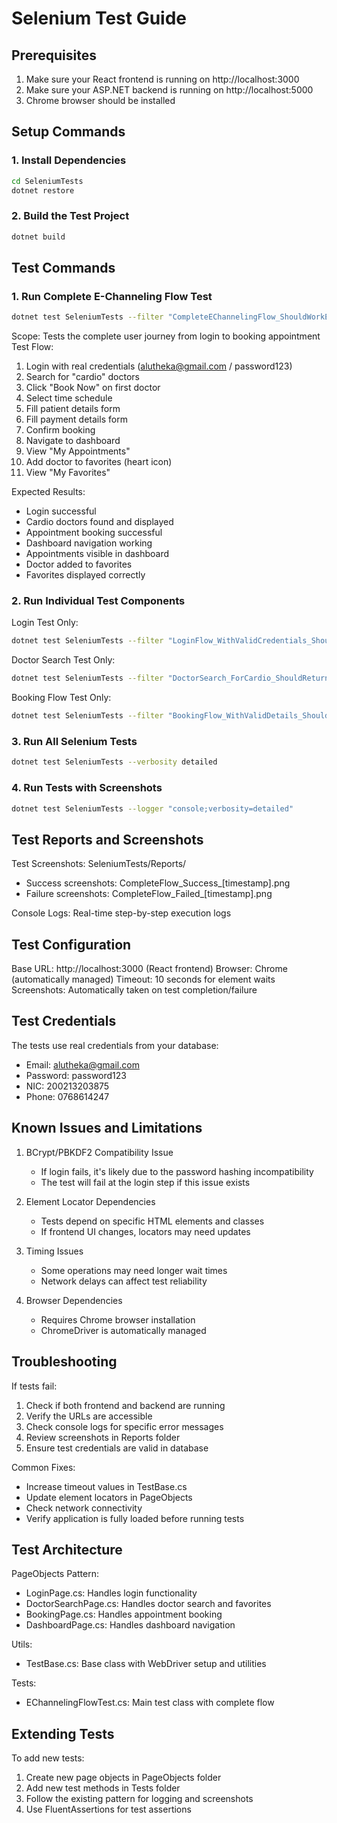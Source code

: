 # Selenium Test Guide

## Prerequisites

1. Make sure your React frontend is running on http://localhost:3000
2. Make sure your ASP.NET backend is running on http://localhost:5000
3. Chrome browser should be installed

## Setup Commands

### 1. Install Dependencies
```bash
cd SeleniumTests
dotnet restore
```

### 2. Build the Test Project
```bash
dotnet build
```

## Test Commands

### 1. Run Complete E-Channeling Flow Test
```bash
dotnet test SeleniumTests --filter "CompleteEChannelingFlow_ShouldWorkEndToEnd" --verbosity detailed
```

Scope: Tests the complete user journey from login to booking appointment
Test Flow:
1. Login with real credentials (alutheka@gmail.com / password123)
2. Search for "cardio" doctors
3. Click "Book Now" on first doctor
4. Select time schedule
5. Fill patient details form
6. Fill payment details form
7. Confirm booking
8. Navigate to dashboard
9. View "My Appointments"
10. Add doctor to favorites (heart icon)
11. View "My Favorites"

Expected Results:
- Login successful
- Cardio doctors found and displayed
- Appointment booking successful
- Dashboard navigation working
- Appointments visible in dashboard
- Doctor added to favorites
- Favorites displayed correctly

### 2. Run Individual Test Components

Login Test Only:
```bash
dotnet test SeleniumTests --filter "LoginFlow_WithValidCredentials_ShouldSucceed" --verbosity detailed
```

Doctor Search Test Only:
```bash
dotnet test SeleniumTests --filter "DoctorSearch_ForCardio_ShouldReturnResults" --verbosity detailed
```

Booking Flow Test Only:
```bash
dotnet test SeleniumTests --filter "BookingFlow_WithValidDetails_ShouldSucceed" --verbosity detailed
```

### 3. Run All Selenium Tests
```bash
dotnet test SeleniumTests --verbosity detailed
```

### 4. Run Tests with Screenshots
```bash
dotnet test SeleniumTests --logger "console;verbosity=detailed"
```

## Test Reports and Screenshots

Test Screenshots: SeleniumTests/Reports/
- Success screenshots: CompleteFlow_Success_[timestamp].png
- Failure screenshots: CompleteFlow_Failed_[timestamp].png

Console Logs: Real-time step-by-step execution logs

## Test Configuration

Base URL: http://localhost:3000 (React frontend)
Browser: Chrome (automatically managed)
Timeout: 10 seconds for element waits
Screenshots: Automatically taken on test completion/failure

## Test Credentials

The tests use real credentials from your database:
- Email: alutheka@gmail.com
- Password: password123
- NIC: 200213203875
- Phone: 0768614247

## Known Issues and Limitations

1. BCrypt/PBKDF2 Compatibility Issue
   - If login fails, it's likely due to the password hashing incompatibility
   - The test will fail at the login step if this issue exists

2. Element Locator Dependencies
   - Tests depend on specific HTML elements and classes
   - If frontend UI changes, locators may need updates

3. Timing Issues
   - Some operations may need longer wait times
   - Network delays can affect test reliability

4. Browser Dependencies
   - Requires Chrome browser installation
   - ChromeDriver is automatically managed

## Troubleshooting

If tests fail:

1. Check if both frontend and backend are running
2. Verify the URLs are accessible
3. Check console logs for specific error messages
4. Review screenshots in Reports folder
5. Ensure test credentials are valid in database

Common Fixes:
- Increase timeout values in TestBase.cs
- Update element locators in PageObjects
- Check network connectivity
- Verify application is fully loaded before running tests

## Test Architecture

PageObjects Pattern:
- LoginPage.cs: Handles login functionality
- DoctorSearchPage.cs: Handles doctor search and favorites
- BookingPage.cs: Handles appointment booking
- DashboardPage.cs: Handles dashboard navigation

Utils:
- TestBase.cs: Base class with WebDriver setup and utilities

Tests:
- EChannelingFlowTest.cs: Main test class with complete flow

## Extending Tests

To add new tests:
1. Create new page objects in PageObjects folder
2. Add new test methods in Tests folder
3. Follow the existing pattern for logging and screenshots
4. Use FluentAssertions for test assertions